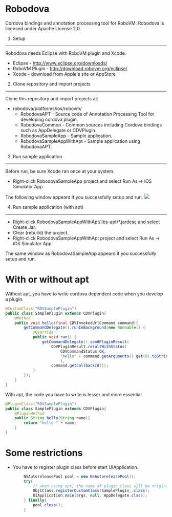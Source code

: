 Robodova
========

Cordova bindings and annotation processing tool for RoboVM. Robodova is licensed under Apache License 2.0.

1. Setup
--------
  Robodova needs Eclipse with RoboVM plugin and Xcode.
  * Eclipse - http://www.eclipse.org/downloads/
  * RoboVM Plugin - http://download.robovm.org/eclipse/
  * Xcode - download from Apple's site or AppStore

2. Clone repository and import projects
--------
  Clone this repository and import projects at:
  * robodova/platforms/ios/robovm/
    * RobodovaAPT - Source code of Annotation Processing Tool for developing cordova plugin.
    * RobodovaCommon - Common sources including Cordova bindings such as AppDelegate or CDVPlugin.
    * RobodovaSampleApp - Sample application.
    * RobodovaSampleAppWithApt - Sample application using RobodovaAPT.

3. Run sample application
--------
  Before run, be sure Xcode ran once at your system.
  * Right-click RobodovaSampleApp project and select Run As -> iOS Simulator App
  
  The following window appeard if you successfully setup and run.
  <img src="http://i.gyazo.com/ee6d4d4981530a7acb92be7d8ce3e8b1.png">

4. Run sample application (with apt)
--------
  * Right-click RobodovaSampleAppWithApt/libs-apt/*.jardesc and select Create Jar.
  * Clear (rebuild) the project.
  * Right-click RobodovaSampleAppWithApt project and select Run As -> iOS Simulator App.
  
  The same window as RobodovaSampleApp appeard if you successfully setup and run.

With or without apt
========
Without apt, you have to write cordova dependent code when you develop a plugin.
```java
@CustomClass("RDVSamplePlugin")
public class SamplePlugin extends CDVPlugin{
	@Method
	public void hello(final CDVInvokedUrlCommand command){
		getCommandDelegate().runInBackground(new Runnable() {
			@Override
			public void run() {
				getCommandDelegate().sendPluginResult(
					CDVPluginResult.resultWithStatus(
						CDVCommandStatus.OK,
						"hello" + command.getArguments().get(0).toString()
						),
					command.getCallbackId());
			}
		});
	}
}
```

With apt, the code you have to write is lesser and more essential.
```java
@PluginClass("RDVSamplePlugin")
public class SamplePlugin extends CDVPlugin{
	@PluginMethod
	public String hello(String name){
		return "hello " + name;
	}
}
```

Some restrictions
========
* You have to register plugin class before start UIApplication.
```java
		NSAutoreleasePool pool = new NSAutoreleasePool();
		try{
			/* when using apt, the name of plugin class will be original class name plus "_" */
			ObjCClass.registerCustomClass(SamplePlugin_.class);
			UIApplication.main(args, null, AppDelegate.class);
		} finally{
			pool.close();
		}
```
